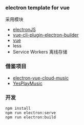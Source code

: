 ### electron template for vue
采用模块
- [electronJS](https://www.electronjs.org/)
- [vue-cli-plugin-electron-builder](https://github.com/nklayman/vue-cli-plugin-electron-builder)
- [vue](https://cn.vuejs.org/)
- less
- Service Workers 离线存储



### 借鉴项目
- [electron-vue-cloud-music](https://github.com/xiaozhu188/electron-vue-cloud-music)
- [YesPlayMusic](https://github.com/qier222/YesPlayMusic)
### 开发
```
npm install
npm run electron:serve
npm run electron:build
```
